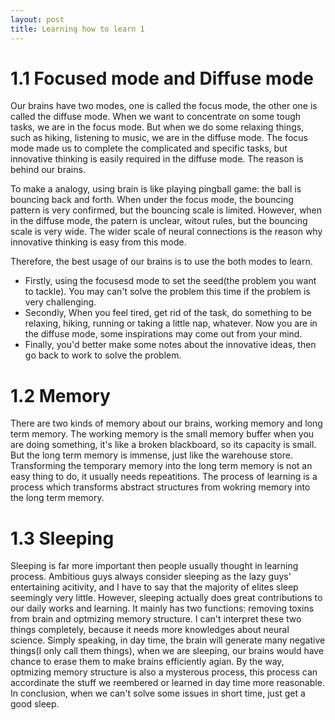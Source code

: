 ```yaml
---
layout: post
title: Learning how to learn 1
---
```


# 1.1 Focused mode and Diffuse mode

Our brains have two modes, one is called the focus mode, the other one is called the diffuse mode. When we want to concentrate on some tough tasks, we are in the focus mode. But when we do some relaxing things, such as hiking, listening to music, we are in the diffuse mode. The focus mode made us to complete the complicated and specific tasks, but innovative thinking is easily required in the diffuse mode. The reason is behind our brains.

To make a analogy, using brain is like playing pingball game: the ball is bouncing back and forth. When under the focus mode, the bouncing pattern is very confirmed, but the bouncing scale is limited. However, when in the diffuse mode, the patern is unclear, witout rules, but the bouncing scale is very wide. The wider scale of neural connections is the reason why innovative thinking is easy from this mode.

Therefore, the best usage of our brains is to use the both modes to learn. 

- Firstly, using the focusesd mode to set the seed(the problem you want to tackle). You may can't solve the problem this time if the problem is very challenging.
- Secondly, When you feel tired, get rid of the task, do something to be relaxing, hiking, running or taking a little nap, whatever. Now you are in the diffuse mode, some inspirations may come out from your mind.
- Finally, you'd better make some notes about the innovative ideas, then go back to work to solve the problem.

# 1.2 Memory

There are two kinds of memory about our brains, working memory and long term memory. The working memory is the small memory buffer when you are doing something, it's like a broken blackboard, so its capacity is small. But the long term memory is immense, just like the warehouse store. Transforming the temporary memory into the long term memory is not an easy thing to do, it usually needs repeatitions. The process of learning is a process which transforms abstract structures from wokring memory into the long term memory. 

# 1.3 Sleeping

Sleeping is far more important then people usually thought in learning process. Ambitious guys always consider sleeping as the lazy guys' entertaining acitivity, and I have to say that the majority of elites sleep seemingly very little. However, sleeping actually does great contributions to our daily works and learning. It mainly has two functions: removing toxins from brain and optmizing memory structure. I can't interpret these two things completely, because it needs more knowledges about neural science. Simply speaking, in day time, the brain will generate many negative things(I only call them things), when we are sleeping, our brains would have chance to erase them to make brains efficiently agian. By the way, optmizing memory structure is also a mysterous process, this process can accordinate the stuff we reembered or learned in day time more reasonable. In conclusion, when we can't solve some issues in short time, just get a good sleep.